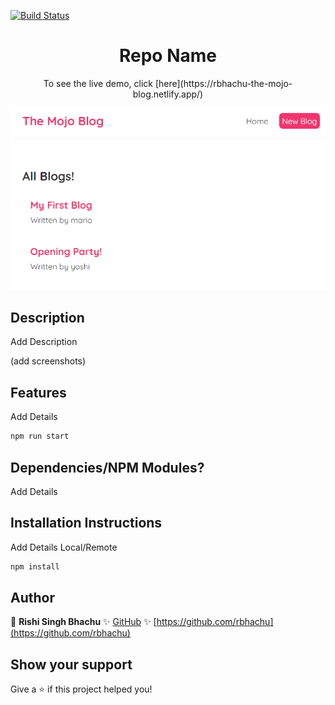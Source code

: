 [![Build Status](https://travis-ci.org/gelstudios/gitfiti.svg?branch=master)](https://travis-ci.org/gelstudios/gitfiti)

<h1 align="center">Repo Name</h1>

<p align="center">To see the live demo, click [here](https://rbhachu-the-mojo-blog.netlify.app/)</p>

![Mojo Blog Preview](./src/images/mojo-blog.png)



## Description
<p>Add Description</p>
  (add screenshots)


## Features
<p>Add Details</p>

```sh
npm run start
```


## Dependencies/NPM Modules?
<p>Add Details</p>


## Installation Instructions
<p>Add Details Local/Remote</p>

```sh
npm install
```


## Author
👤 **Rishi Singh Bhachu**
✨ [GitHub](https://github.com/rbhachu)
✨ [https://github.com/rbhachu](https://github.com/rbhachu)



## Show your support
Give a ⭐️ if this project helped you!